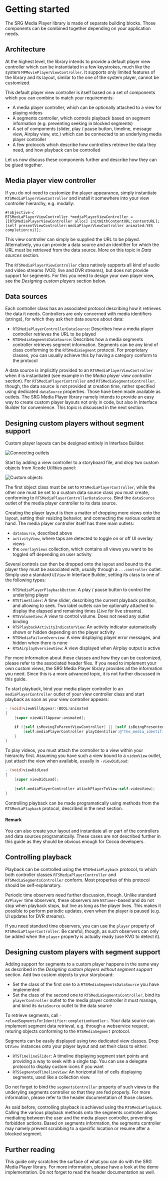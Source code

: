 Getting started
===============

The SRG Media Player library is made of separate building blocks. Those components can be combined together depending on your application needs.

## Architecture

At the highest level, the library intends to provide a default player view controller which can be instantiated in a few keystrokes, much like the system `MPMoviePlayerViewController`. It supports only limited features of the library and its layout, similar to the one of the system player, cannot be customized.

This default player view controller is itself based on a set of components which you can combine to match your requirements:

* A media player controller, which can be optionally attached to a view for playing videos
* A segments controller, which controls playback based on segment information (e.g. preventing seeking in blocked segments)
* A set of components (slider, play / pause button, timeline, message view, Airplay view, etc.) which can be connected to an underlying media player controller
* A few protocols which describe how controllers retrieve the data they need, and how playback can be controlled

Let us now discuss these components further and describe how they can be glued together.

## Media player view controller

If you do not need to customize the player appearance, simply instantiate `RTSMediaPlayerViewController` and install it somewhere into your view controller hierarchy, e.g. modally:

```
#!objective-c
RTSMediaPlayerViewController *mediaPlayerViewController = [[RTSMediaPlayerViewController alloc] initWithContentURL:contentURL];
[self presentViewController:mediaPlayerViewController animated:YES completion:nil];
```

This view controller can simply be supplied the URL to be played. Alternatively, you can provide a data source and an identifier for which the URL must be retrieved from the data source. More on this topic in _Data sources_ section.

The `RTSMediaPlayerViewController` class natively supports all kind of audio and video streams (VOD, live and DVR streams), but does not provide support for segments. For this you need to design your own player view, see the _Designing custom players_ section below.

## Data sources

Each controller class has an associated protocol describing how it retrieves the data it needs. Controllers are only concerned with media identifiers (strings), for which they ask their data source about data:

* `RTSMediaPlayerControllerDataSource`: Describes how a media player controller retrieves the URL to be played
* `RTSMediaSegmentsDataSource`: Describes how a media segments controller retrieves segment information. Segments can be any kind of class conforming to the `RTSMediaSegment` protocol. For proprietary classes, you can usually achieve this by having a category conform to the protocol

A data source is implicitly provided to an `RTSMediaPlayerViewController` when it is instantiated (see example in the _Media player view controller_ section). For `RTSMediaPlayerController` and `RTSMediaSegmentsController`, though, the data source is not provided at creation time, rather specified using dedicated `dataSource` properties. Those have been made available as outlets. The SRG Media Player library namely intends to provide an easy way to create custom player layouts not only in code, but also in Interface Builder for convenience. This topic is discussed in the next section.

## Designing custom players without segment support

Custom player layouts can be designed entirely in Interface Builder.

![Connecting outlets](Getting-started-images/outlets.jpg)

Start by adding a view controller to a storyboard file, and drop two custom objects from Xcode _Utilities_ panel:

![Custom objects](Getting-started-images/custom-objects.jpg)

The first object class must be set to `RTSMediaPlayerController`, while the other one must be set to a custom data source class you must create, conforming to `RTSMediaPlayerControllerDataSource`. Bind the `dataSource` outlet of the media player controller to its data source.

Creating the player layout is then a matter of dropping more views onto the layout, setting their resizing behavior, and connecting the various outlets at hand. The media player controller itself has three main outlets:

* `dataSource`, described above
* `activityView`, where taps are detected to toggle on or off UI overlay views
* the `overlayViews` collection, which contains all views you want to be toggled off depending on user activity

Several controls can then be dropped onto the layout and bound to the player they must be associated with, usually through a `...controller` outlet. Simply use a standard `UIView` in Interface Builder, setting its class to one of the following types:

* `RTSMediaPlayerPlaybackButton`: A play / pause button to control the underlying player
* `RTSTimeSlider`: A time slider, describing the current playback position, and allowing to seek. Two label outlets can be optionally attached to display the elapsed and remaining times (_Live_ for live streams).
* `RTSVolumeView`: A view to control volume. Does not need any outlet binding
* `RTSPlaybackActivityIndicatorView`: An activity indicator automatically shown or hidden depending on the player activity
* `RTSMediaFailureOverview`: A view displaying player error messages, and hidden when there is none
* `RTSAirplayOverviewView`: A view displayed when Airplay output is active

For more information about these classes and how they can be customized, please refer to the associated header files. If you need to implement your own custom views, the SRG Media Player library provides all the information you need. Since this is a more advanced topic, it is not further discussed in this guide.

To start playback, bind your media player controller to an `mediaPlayerController` outlet of your view controller class and start playback as soon as your view controller appears:

```objective-c
- (void)viewWillAppear:(BOOL)animated
{
    [super viewWillAppear:animated];

    if ([self isMovingToParentViewController] || [self isBeingPresented]) {
        [self.mediaPlayerController playIdentifier:@"the_media_identifier"];
    }
}
```

To play videos, you must attach the controller to a view within your hierarchy first. Assuming you have such a view bound to a `videoView` outlet, just attach the view when available, usually in `-viewDidLoad`:

```objective-c
- (void)viewDidLoad
{
    [super viewDidLoad];
    
    [self.mediaPlayerController attachPlayerToView:self.videoView];
}
```

Controlling playback can be made programatically using methods from the `RTSMediaPlayback` protocol, described in the next section.

#### Remark

You can also create your layout and instantiate all or part of the controllers and data sources programatically. These cases are not described further in this guide as they should be obvious enough for Cocoa developers.

## Controlling playback

Playback can be controlled using the `RTSMediaPlayback` protocol, to which both controller classes `RTSMediaPlayerController` and `RTSMediaSegmentsController` conform. Most properties of this protocol should be self-explanatory.

Periodic time observers need further discussion, though. Unlike standard `AVPlayer` time observers, these observers are `NSTimer`-based and do not stop when playback stops, but live as long as the player lives. This makes it possible to perform periodic updates, even when the player is paused (e.g. UI updates for DVR streams).

If you need standard time observers, you can use the `player` property of `RTSMediaPlayerController`. Be careful, though, as such observers can only be added when the `player` property is actually ready (use KVO to detect it).

## Designing custom players with segment support

Adding support for segments to a custom player happens in the same way as described in the _Designing custom players without segment support_ section. Add two custom objects to your storyboard:

* Set the class of the first one to a `RTSMediaSegmentsDataSource` you have implemented
* Set the class of the second one to `RTSMediaSegmentsController`, bind its `playerController` outlet to the media player controller it must manage, and bind its `dataSource` outlet to the data source

To retrieve segments, call `-reloadSegmentsForIdentifier:completionHandler:`. Your data source can implement segment data retrieval, e.g. through a webservice request, returing objects conforming to the `RTSMediaSegment` protocol.

Segments can be easily displayed using two dedicated view classes. Drop `UIView `instances onto your player layout and set their class to either:

* `RTSTimelineSlider`: A timeline displaying segment start points and providing a way to seek with a single tap. You can use a delegate protocol to display custom icons if you want
* `RTSSegmentedTimelineView`: An horizontal list of cells displaying segments, used like a collection view.

Do not forget to bind the `segmentsController` property of such views to the underyling segments controller so that they are fed properly. For more information, please refer to the header documentation of those classes.

As said before, controlling playback is achieved using the `RTSMediaPlayback`. Calling the various playback methods onto the segments controller allows mediating between the user and the media player controller, preventing forbidden actions. Based on segments information, the segments controller may namely prevent scrubbing to a specific location or resume after a blocked segment.

## Further reading

This guide only scratches the surface of what you can do with the SRG Media Player library. For more information, please have a look at the demo implementation. Do not forget to read the header documentation as well.
